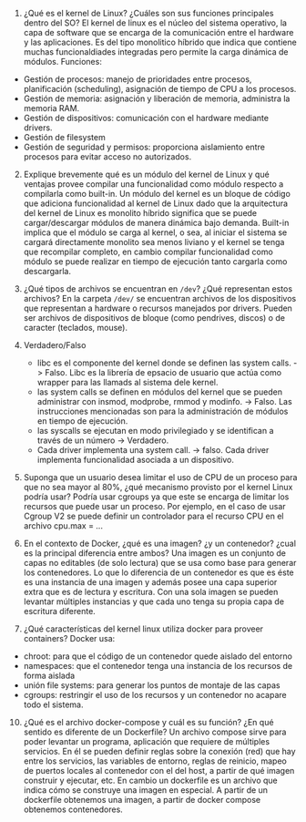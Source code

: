 1. ¿Qué es el kernel de Linux? ¿Cuáles son sus funciones principales dentro del SO?
El kernel de linux es el núcleo del sistema operativo, la capa de software que se encarga de la comunicación entre el hardware y las aplicaciones. Es del tipo monolitico híbrido que indica que contiene muchas funcionaldiades integradas pero permite la carga dinámica de módulos. 
Funciones:  
- Gestión de procesos: manejo de prioridades entre procesos, planificación (scheduling), asignación de tiempo de CPU a los procesos. 
- Gestión de memoria: asignación y liberación de memoria, administra la memoria RAM. 
- Gestión de dispositivos: comunicación con el hardware mediante drivers. 
- Gestión de filesystem 
- Gestión de seguridad y permisos: proporciona aislamiento entre procesos para evitar acceso no autorizados. 

2. Explique brevemente qué es un módulo del kernel de Linux y qué ventajas provee compilar una funcionalidad como módulo respecto a compilarla como built-in.
Un módulo del kernel es un bloque de código que adiciona funcionalidad al kernel de Linux dado que la arquitectura del kernel de Linux es monolito híbrido significa que se puede cargar/descargar módulos de manera dinámica bajo demanda. Built-in implica que el módulo se carga al kernel, o sea, al iniciar el sistema se cargará directamente monolito sea menos liviano y el kernel se tenga que recompilar completo, en cambio compilar funcionalidad como módulo se puede realizar en tiempo de ejecución tanto cargarla como descargarla.  

3. ¿Qué tipos de archivos se encuentran en `/dev`? ¿Qué representan estos archivos?
En la carpeta `/dev/` se encuentran archivos de los dispositivos que representan a hardware o recursos manejados por drivers. Pueden ser archivos de dispositivos de bloque (como pendrives, discos) o de caracter (teclados, mouse).
4. Verdadero/Falso
    - libc es el componente del kernel donde se definen las system calls. -> Falso. Libc es la librería de epsacio de usuario que actúa como wrapper para las llamads al sistema dele kernel.  
    - las system calls se definen en módulos del kernel que se pueden administrar con insmod, modprobe, rmmod y modinfo. -> Falso. Las instrucciones mencionadas son para la administración de módulos en tiempo de ejecución. 
    - las syscalls se ejecutan en modo privilegiado y se identifican a través de un número -> Verdadero. 
    - Cada driver implementa una system call. -> falso. Cada driver implementa funcionalidad asociada a un dispositivo.  
7. Suponga que un usuario desea limitar el uso de CPU de un proceso para que no sea mayor al 80%, ¿qué mecanismo provisto por el kernel Linux podría usar?
Podría usar cgroups ya que este se encarga de limitar los recursos que puede usar un proceso. Por ejemplo, en el caso de usar Cgroup V2 se puede definir un controlador para el recurso CPU en el archivo cpu.max = ...
8. En el contexto de Docker, ¿qué es una imagen? ¿y un contenedor? ¿cual es la principal diferencia entre ambos?
Una imagen es un conjunto de capas no editables (de solo lectura) que se usa como base para generar los contenedores. Lo que lo diferencia de un contenedor es que es éste es una instancia de una imagen y además posee una capa superior extra que es de lectura y escritura. Con una sola imagen se pueden levantar múltiples instancias y que cada uno tenga su propia capa de escritura diferente. 
9. ¿Qué características del kernel linux utiliza docker para proveer containers? 
Docker usa: 
- chroot: para que el código de un contenedor quede aislado del entorno
- namespaces: que el contenedor tenga una instancia de los recursos de forma aislada
- unión file systems: para generar los puntos de montaje de las capas 
- cgroups: restringir el uso de los recursos y un contenedor no acapare todo el sistema. 

10. ¿Qué es el archivo docker-compose y cuál es su función? ¿En qué sentido es diferente de un Dockerfile? 
Un archivo compose sirve para poder levantar un programa, aplicación que requiere de múltiples servicios. En él se pueden definir reglas sobre la conexión (red) que hay entre los servicios, las variables de entorno, reglas de reinicio, mapeo de puertos locales al contenedor con el del host, a partir de qué imagen construir y ejecutar, etc. En cambio un dockerfile es un archivo que indica cómo se construye una imagen en especial. A partir de un dockerfile obtenemos una imagen, a partir de docker compose obtenemos contenedores. 